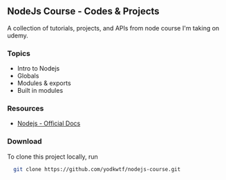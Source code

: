 ## NodeJs Course - Codes & Projects

A collection of tutorials, projects, and APIs from node course I'm taking on udemy.

### Topics

- Intro to Nodejs
- Globals
- Modules & exports
- Built in modules

### Resources

- [Nodejs - Official Docs](https://nodejs.org/en/)

### Download

To clone this project locally, run

```bash
  git clone https://github.com/yodkwtf/nodejs-course.git
```
